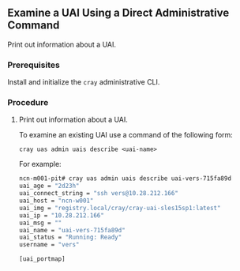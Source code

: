 
## Examine a UAI Using a Direct Administrative Command

Print out information about a UAI.

### Prerequisites

Install and initialize the `cray` administrative CLI.

### Procedure

1.  Print out information about a UAI.

    To examine an existing UAI use a command of the following form:

    ```
    cray uas admin uais describe <uai-name>
    ```
    For example:

    ```bash
    ncn-m001-pit# cray uas admin uais describe uai-vers-715fa89d
    uai_age = "2d23h"
    uai_connect_string = "ssh vers@10.28.212.166"
    uai_host = "ncn-w001"
    uai_img = "registry.local/cray/cray-uai-sles15sp1:latest"
    uai_ip = "10.28.212.166"
    uai_msg = ""
    uai_name = "uai-vers-715fa89d"
    uai_status = "Running: Ready"
    username = "vers"
    
    [uai_portmap]
    ```


